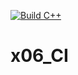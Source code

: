 [![Build C++](https://github.com/nandiniraut/x06_CI/actions/workflows/HelloWorld.yml/badge.svg)](https://github.com/nandiniraut/x06_CI/actions/workflows/HelloWorld.yml)
# x06_CI
